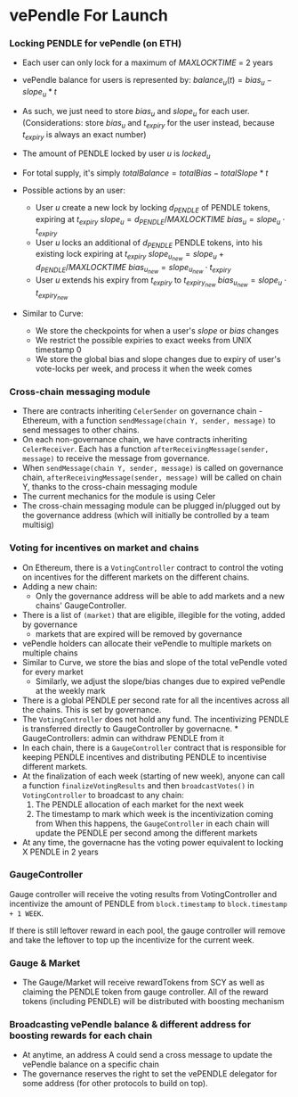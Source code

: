 # vePendle For Launch

### Locking PENDLE for vePendle (on ETH)

- Each user can only lock for a maximum of $MAXLOCKTIME$ = 2 years
- vePendle balance for users is represented by:
  $balance_u(t) = bias_u - slope_u * t$

- As such, we just need to store $bias_u$ and $slope_u$ for each user. (Considerations: store $bias_u$ and $t_{expiry}$ for the user instead, because $t_{expiry}$ is always an exact number)
- The amount of PENDLE locked by user $u$ is $locked_u$
- For total supply, it's simply $totalBalance = totalBias - totalSlope * t$
- Possible actions by an user:
  - User $u$ create a new lock by locking $d_{PENDLE}$ of PENDLE tokens, expiring at $t_{expiry}$
    $slope_u = d_{PENDLE} / MAXLOCKTIME$
    $bias_u = slope_u \cdot t_{expiry}$
  - User $u$ locks an additional of $d_{PENDLE}$ PENDLE tokens, into his existing lock expiring at $t_{expiry}$
    $slope_{u_{new}} = slope_u + d_{PENDLE} / MAXLOCKTIME$
    $bias_{u_{new}} = slope_{u_{new}} \cdot t_{expiry}$
  - User $u$ extends his expiry from $t_{expiry}$ to $t_{expiry_{new}}$
    $bias_{u_{new}} = slope_{u} \cdot t_{expiry_{new}}$
- Similar to Curve:
  - We store the checkpoints for when a user's $slope$ or $bias$ changes
  - We restrict the possible expiries to exact weeks from UNIX timestamp 0
  - We store the global bias and slope changes due to expiry of user's vote-locks per week, and process it when the week comes

### Cross-chain messaging module

- There are contracts inheriting `CelerSender` on governance chain - Ethereum, with a function `sendMessage(chain Y, sender, message)` to send messages to other chains.
- On each non-governance chain, we have contracts inheriting `CelerReceiver`. Each has a function `afterReceivingMessage(sender, message)` to receive the message from governance.
- When `sendMessage(chain Y, sender, message)` is called on governance chain, `afterReceivingMessage(sender, message)` will be called on chain Y, thanks to the cross-chain messaging module
- The current mechanics for the module is using Celer
- The cross-chain messaging module can be plugged in/plugged out by the governance address (which will initially be controlled by a team multisig)

### Voting for incentives on market and chains

- On Ethereum, there is a `VotingController` contract to control the voting on incentives for the different markets on the different chains.
- Adding a new chain:
  - Only the governance address will be able to add markets and a new chains' GaugeController.
- There is a list of `(market)` that are eligible, illegible for the voting, added by governance
  - markets that are expired will be removed by governance
- vePendle holders can allocate their vePendle to multiple markets on multiple chains
- Similar to Curve, we store the bias and slope of the total vePendle voted for every market
  - Similarly, we adjust the slope/bias changes due to expired vePendle at the weekly mark
- There is a global PENDLE per second rate for all the incentives across all the chains. This is set by governance.
- The `VotingController` does not hold any fund. The incentivizing PENDLE is transferred directly to GaugeController by governacne. \* GaugeControllers: admin can withdraw PENDLE from it
- In each chain, there is a `GaugeController` contract that is responsible for keeping PENDLE incentives and distributing PENDLE to incentivise different markets.
- At the finalization of each week (starting of new week), anyone can call a function `finalizeVotingResults` and then `broadcastVotes()` in `VotingController` to broadcast to any chain:
  1. The PENDLE allocation of each market for the next week
  2. The timestamp to mark which week is the incentivization coming from
     When this happens, the `GaugeController` in each chain will update the PENDLE per second among the different markets
- At any time, the governacne has the voting power equivalent to locking X PENDLE in 2 years

### GaugeController

Gauge controller will receive the voting results from VotingController and incentivize the amount of PENDLE from `block.timestamp` to `block.timestamp + 1 WEEK`.

If there is still leftover reward in each pool, the gauge controller will remove and take the leftover to top up the incentivize for the current week.

### Gauge & Market

- The Gauge/Market will receive rewardTokens from SCY as well as claiming the PENDLE token from gauge controller. All of the reward tokens (including PENDLE) will be distributed with boosting mechanism

### Broadcasting vePendle balance & different address for boosting rewards for each chain

- At anytime, an address A could send a cross message to update the vePendle balance on a specific chain
- The governance reserves the right to set the vePENDLE delegator for some address (for other protocols to build on top).

